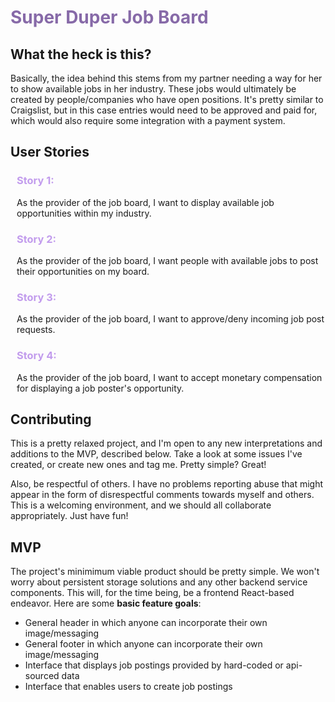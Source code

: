 <h1 style="color:#876aa8;">Super Duper Job Board</h1>

<h2>What the heck is this?</h2>
Basically, the idea behind this stems from my partner needing a way for her to show available jobs in her industry. These jobs would ultimately be created by people/companies who have open positions. It's pretty similar to Craigslist, but in this case entries would need to be approved and paid for, which would also require some integration with a payment system.

<h2>User Stories</h2>
<div style="margin-left: 10px;">
    <h3 style="color:#c29ced;"><b>Story 1:</b></h3>
    <p>
        As the provider of the job board, I want to display available job opportunities within my industry.
    </p>
    <h3 style="color:#c29ced;"><b>Story 2:</b></h3>
    <p>
        As the provider of the job board, I want people with available jobs to post their opportunities on my board.
    </p>
    <h3 style="color:#c29ced;"><b>Story 3:</b></h3>
    <p>
        As the provider of the job board, I want to approve/deny incoming job post requests.
    </p>
    <h3 style="color:#c29ced;"><b>Story 4:</b></h3>
    <p>
        As the provider of the job board, I want to accept monetary compensation for displaying a job poster's opportunity.
    </p>
</div>

<h2>Contributing</h2>
<div>
    <p>
        This is a pretty relaxed project, and I'm open to any new interpretations and additions to the MVP, described below. Take a look at some issues I've created, or create new ones and tag me. Pretty simple? Great!
    </p>
    <p>
        Also, be respectful of others. I have no problems reporting abuse that might appear in the form of disrespectful comments towards myself and others. This is a welcoming environment, and we should all collaborate appropriately. Just have fun!
    </p>
</div>

<h2>MVP</h2>
<div>
    <p>
        The project's minimimum viable product should be pretty simple. We won't worry about persistent storage solutions and any other backend service components. This will, for the time being, be a frontend React-based endeavor. Here are some <b>basic feature goals</b>:
    <p>
    <ul>
        <li>General header in which anyone can incorporate their own image/messaging</li>
        <li>General footer in which anyone can incorporate their own image/messaging</li>
        <li>Interface that displays job postings provided by hard-coded or api-sourced data</li>
        <li>Interface that enables users to create job postings</li>
    </ul>
</div>